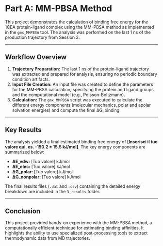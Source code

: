 # Part A: MM-PBSA Method

This project demonstrates the calculation of binding free energy for the 1CEA protein-ligand complex using the MM-PBSA method as implemented in the `gmx_MMPBSA` tool. The analysis was performed on the last 1 ns of the production trajectory from Session 3.

---

## Workflow Overview

1.  **Trajectory Preparation:** The last 1 ns of the protein-ligand trajectory was extracted and prepared for analysis, ensuring no periodic boundary condition artifacts.
2.  **Input File Creation:** An input file was created to define the parameters for the MM-PBSA calculation, specifying the protein and ligand groups and the computational model (e.g., Poisson-Boltzmann).
3.  **Calculation:** The `gmx_MMPBSA` script was executed to calculate the different energy components (molecular mechanics, polar and apolar solvation energies) and compute the final ΔG_binding.

---

## Key Results

The analysis yielded a final estimated binding free energy of **[Inserisci il tuo valore qui, es. -150.2 ± 15.5 kJ/mol]**. The key energy components are summarized below:

* **ΔE_vdw:** [Tuo valore] kJ/mol
* **ΔE_elec:** [Tuo valore] kJ/mol
* **ΔG_polar:** [Tuo valore] kJ/mol
* **ΔG_nonpolar:** [Tuo valore] kJ/mol

The final results files (`.dat` and `.csv`) containing the detailed energy breakdown are included in the `3_results` folder.

---

## Conclusion

This project provided hands-on experience with the MM-PBSA method, a computationally efficient technique for estimating binding affinities. It highlights the ability to use specialized post-processing tools to extract thermodynamic data from MD trajectories.
